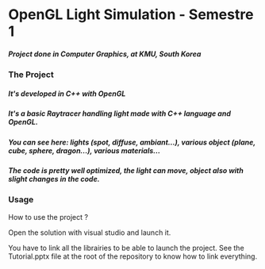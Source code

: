 # OpenGL Light Simulation - Semestre 1

##### Project done in Computer Graphics, at KMU, South Korea

### The Project
##### It's developed in C++ with OpenGL

##### It's a basic Raytracer handling light made with C++ language and OpenGL.
##### You can see here: lights (spot, diffuse, ambiant...), various object (plane, cube, sphere, dragon...), various materials...
##### The code is pretty well optimized, the light can move, object also with slight changes in the code.

### Usage
How to use the project ?

Open the solution with visual studio and launch it.

You have to link all the librairies to be able to launch the project.
See the Tutorial.pptx file at the root of the repository to know how to link everything.
